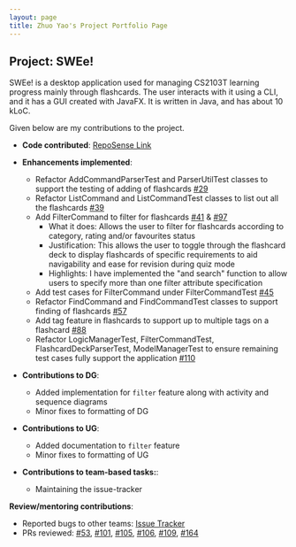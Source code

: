 ```yaml
---
layout: page
title: Zhuo Yao's Project Portfolio Page
---
```


## Project: SWEe!

SWEe! is a desktop application used for managing CS2103T learning progress mainly through flashcards. The user interacts with it using a CLI, and it has a GUI created with JavaFX. It is written in Java, and has about 10 kLoC.

Given below are my contributions to the project.

* **Code contributed**: [RepoSense Link](https://nus-cs2103-ay2021s1.github.io/tp-dashboard/#breakdown=true&search=tanzhuoyao-nus)

* **Enhancements implemented**:
  * Refactor AddCommandParserTest and ParserUtilTest classes to support the testing of adding of flashcards
  [#29](https://github.com/AY2021S1-CS2103T-T17-2/tp/pull/29)
  * Refactor ListCommand and ListCommandTest classes to list out all the flashcards
  [#39](https://github.com/AY2021S1-CS2103T-T17-2/tp/pull/39)
  * Add FilterCommand to filter for flashcards
  [#41](https://github.com/AY2021S1-CS2103T-T17-2/tp/pull/41/files) &
  [#97](https://github.com/AY2021S1-CS2103T-T17-2/tp/pull/97/files)
    * What it does: Allows the user to filter for flashcards according to category, rating and/or favourites status
    * Justification: This allows the user to toggle through the flashcard deck to display flashcards of specific
    requirements to aid navigability and ease for revision during quiz mode
    * Highlights: I have implemented the "and search" function to allow users to specify more than one filter attribute
    specification
  * Add test cases for FilterCommand under FilterCommandTest
  [#45](https://github.com/AY2021S1-CS2103T-T17-2/tp/pull/45)
  * Refactor FindCommand and FindCommandTest classes to support finding of flashcards
  [#57](https://github.com/AY2021S1-CS2103T-T17-2/tp/pull/57/files)
  * Add tag feature in flashcards to support up to multiple tags on a flashcard
  [#88](https://github.com/AY2021S1-CS2103T-T17-2/tp/pull/88)
  * Refactor LogicManagerTest, FilterCommandTest, FlashcardDeckParserTest,
  ModelManagerTest to ensure remaining test cases fully support the application
  [#110](https://github.com/AY2021S1-CS2103T-T17-2/tp/pull/110)

* **Contributions to DG**:
  * Added implementation for `filter` feature along with activity and sequence diagrams
  * Minor fixes to formatting of DG

* **Contributions to UG**:
  * Added documentation to `filter` feature
  * Minor fixes to formatting of UG

* **Contributions to team-based tasks:**:
  * Maintaining the issue-tracker

**Review/mentoring contributions**:
  * Reported bugs to other teams: [Issue Tracker](https://github.com/tanzhuoyao-nus/ped/issues)
  * PRs reviewed: [#53](https://github.com/AY2021S1-CS2103T-T17-2/tp/pull/53),
  [#101](https://github.com/AY2021S1-CS2103T-T17-2/tp/pull/101),
  [#105](https://github.com/AY2021S1-CS2103T-T17-2/tp/pull/105),
  [#106](https://github.com/AY2021S1-CS2103T-T17-2/tp/pull/106),
  [#109](https://github.com/AY2021S1-CS2103T-T17-2/tp/pull/109),
  [#164](https://github.com/AY2021S1-CS2103T-T17-2/tp/pull/164)
  